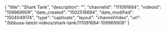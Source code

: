 {
    "title": "Shark Tank",
    "description": "",
    "channelid": "111091684",
    "videoid": "109969909",
    "date_created": "1502518694",
    "date_modified": "1504049174",
    "type": "captivate",
    "layout": "channelVideo",
    "url": "\/bbbusa-latest-videos\/shark-tank\/111091684-109969909"
}